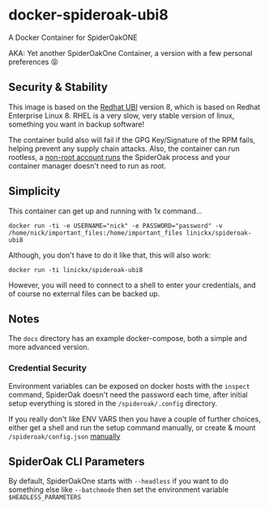 # docker-spideroak-ubi8
A Docker Container for SpiderOakONE

AKA: Yet another SpiderOakOne Container, a version with a few personal preferences 😝

## Security & Stability

This image is based on the [Redhat UBI](https://www.redhat.com/en/blog/introducing-red-hat-universal-base-image) version 8, which is based on Redhat Enterprise Linux 8. RHEL is a very slow, very stable version of linux, something you want in backup software!

The container build also will fail if the GPG Key/Signature of the RPM fails, helping prevent any supply chain attacks. Also, the container can run rootless, a [non-root account runs](https://spideroak.support/hc/en-us/articles/115004777903-Running-as-Root-on-Linux) the SpiderOak process and your container manager doesn't need to run as root.

## Simplicity
This container can get up and running with 1x command...

    docker run -ti -e USERNAME="nick" -e PASSWORD="password" -v /home/nick/important_files:/home/important_files linickx/spideroak-ubi8

Although, you don't have to do it like that, this will also work:

    docker run -ti linickx/spideroak-ubi8

However, you will need to connect to a shell to enter your credentials, and of course no external files can be backed up.

## Notes

The `docs` directory has an example docker-compose, both a simple and more advanced version.

### Credential Security

Environment variables can be exposed on docker hosts with the `inspect` command, SpiderOak doesn't need the password each time, after initial setup everything is stored in the `/spideroak/.config` directory.

If you really don't like ENV VARS then you have a couple of further choices, either get a shell and run the setup command manually, or create & mount `/spideroak/config.json` [manually](https://spideroak.support/hc/en-us/articles/115001893283--setup)

## SpiderOak CLI Parameters

By default, SpiderOakOne starts with `--headless` if you want to do something else like `--batchmode` then set the environment variable `$HEADLESS_PARAMETERS`
